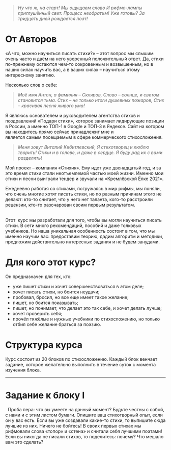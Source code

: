 ```table-of-contents
```
>_Ну что ж, на старт! Мы ощущаем слово_
_И рифмо-лампы приглушённый свет._
_Процесс необратим! Уже готовы?_
_За тридцать дней рождается поэт!_

# От Авторов
«А что, можно научиться писать стихи?» – этот вопрос мы слышим очень часто и даём на него уверенный положительный ответ. Да, стихи по-прежнему остаются чем-то сокровенным и возвышенным, но в наших силах научить вас, а в ваших силах – научиться этому интересному занятию.

Несколько слов о себе:

>_Моё имя Антон, а фамилия – Скляров,_
_Слово – солнце, и светом становится тьма._
_Стих – не только итоги душевных пожаров,_
_Стих – красивая песня живого ума!_

Я являюсь основателем и руководителем агентства стихов и поздравлений «Подари стихи», которое занимает лидирующие позиции в России, а именно ТОП-1 в Google и ТОП-3 в Яндексе. Сайт на котором вы находитесь прямо сейчас принадлежит мне и является самым посещаемым в сфере коммерческого стихосложения.

>_Меня зовут Виталий Кибитлевский,_
_Я стихотворец и люблю творить!_
_Стихи и в голове, и даже в сердце._
_Я буду рад их с вами разделить!_

Мой проект – компания «Стихия». Ему идет уже двенадцатый год, и за это время стихи стали неотъемлемой частью моей жизни. Именно мои стихи и песни выиграли тендер и звучали на «Кремлёвской Ёлке 2021».  
  
Ежедневно работая со стихами, погружаясь в мир рифмы, мы поняли, что очень многие хотят писать стихи, но по разным причинам этого не делают: кто-то считает, что у него нет таланта, кого-то расстроили рецензии, кто-то разочарован своим первым результатом.  
 

Этот  курс мы разработали для того, чтобы вы могли научиться писать стихи. В сети много рекомендаций, пособий и даже толковых учебников. Но наша уникальная особенность состоит в том, что мы именно научим вас: предоставим теорию, дадим алгоритм и методики, предложим действительно интересные задания и не будем занудами.

# Для кого этот курс?

Он предназначен для тех, кто:

- уже пишет стихи и хочет совершенствоваться в этом деле;
- хочет писать стихи, но боится неудачи;
- пробовал, бросил, но все еще имеет такое желание;
- пишет, но боится показывать;
- пишет, но понимает, что делает это так себе, и хочет делать лучше;
- хочет проверить себя;
- прочёл тяжёлые и нужные учебники по стихосложению, но только отбил себе желание браться за поэзию.

# Структура курса

Курс состоит из 20 блоков по стихосложению. Каждый блок венчает задание, которое желательно выполнить в течение суток с момента изучения блока.

---

# Задание к блоку I
 
Проба пера: что вы умеете на данный момент? Будьте честны с собой, с нами и с этим листом бумаги. Опишите ваш стихотворный опыт, если он у вас есть. Если вы уже создавали какие-то стихи, то выпишите сюда лучшие из них. Ничего не бойтесь! В своих первых стихах мы рифмовали слова «топор» и «стена» и считали себя лучшими поэтами! Если вы никогда не писали стихов, то поделитесь: почему? Что мешало вам это сделать?